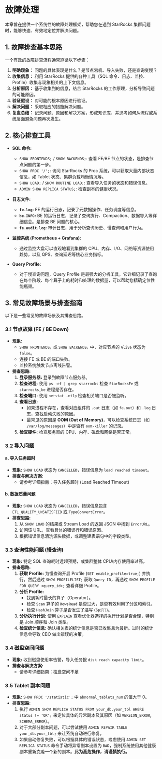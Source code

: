 # 故障处理

本章旨在提供一个系统性的故障处理框架，帮助您在遇到 StarRocks 集群问题时，能够快速、有效地定位并解决问题。

## 1. 故障排查基本思路

一个有效的故障排查流程通常遵循以下步骤：

1.  **明确现象：** 问题的具体表现是什么？是节点宕机、导入失败，还是查询变慢？
2.  **收集信息：** 利用 StarRocks 提供的各种工具（SQL 命令、日志、监控、Profile）收集与现象相关的上下文信息。
3.  **分析原因：** 基于收集到的信息，结合 StarRocks 的工作原理，分析导致问题的可能原因。
4.  **验证假设：** 对可能的根本原因进行验证。
5.  **解决问题：** 采取相应的措施解决问题。
6.  **复盘总结：** 记录问题、原因和解决方案，形成知识库，并思考如何从流程或系统层面避免问题再次发生。

## 2. 核心排查工具

*   **SQL 命令:**
    *   `SHOW FRONTENDS;` / `SHOW BACKENDS;`: 查看 FE/BE 节点的状态，是排查节点问题的第一步。
    *   `SHOW PROC '/';`: 访问 StarRocks 的 Proc 系统，可以获取大量内部状态信息，如 Tablet 状态、集群负载均衡情况等。
    *   `SHOW LOAD;` / `SHOW ROUTINE LOAD;`: 查看导入任务的状态和错误信息。
    *   `ADMIN SHOW REPLICA STATUS;`: 检查副本的健康状况。

*   **日志文件:**
    *   **`fe.log`:** FE 的运行日志，记录了元数据操作、任务调度等信息。
    *   **`be.INFO`:** BE 的运行日志，记录了查询执行、Compaction、数据导入等详细信息。是排查 BE 问题的核心。
    *   **`fe.audit.log`:** 审计日志，用于分析查询历史、慢查询和用户行为。

*   **监控系统 (Prometheus + Grafana):**
    *   通过监控大盘可以直观地看到集群的 CPU、内存、I/O、网络等资源使用趋势，以及 QPS、查询延迟等核心业务指标。

*   **Query Profile:**
    *   对于慢查询问题，Query Profile 是最强大的分析工具。它详细记录了查询在每个阶段、每个算子上的耗时和处理的数据量，可以帮助您精确定位性能瓶颈。

## 3. 常见故障场景与排查指南

以下是一些常见的故障场景及其排查思路。

### 3.1 节点故障 (FE / BE Down)

*   **现象:**
    *   `SHOW FRONTENDS;` 或 `SHOW BACKENDS;` 中，对应节点的 `Alive` 状态为 `false`。
    *   连接 FE 或 BE 的端口失败。
    *   监控系统触发节点离线告警。
*   **排查思路:**
    1.  **登录服务器:** 登录到故障节点服务器。
    2.  **检查进程:** 使用 `ps -ef | grep starrocks` 检查 `StarRocksFe` 或 `starrocks_be` 进程是否存在。
    3.  **检查端口:** 使用 `netstat -ntlp` 检查相关端口是否被监听。
    4.  **查看日志:**
        *   如果进程不存在，查看对应组件的 `.out` 日志（如 `fe.out`）和 `.log` 日志，查找启动失败的原因。
        *   最常见的原因是 **OOM (Out of Memory)**，可以检查系统日志（如 `/var/log/messages`）中是否有 `oom-killer` 的记录。
    5.  **检查硬件:** 检查服务器的 CPU、内存、磁盘和网络是否正常。

### 3.2 导入问题

#### a. 导入任务超时

*   **现象:** `SHOW LOAD` 状态为 `CANCELLED`，错误信息为 `load reached timeout`。
*   **排查与解决方案:**
    *   请参考详细指南：导入任务超时 (Load Reached Timeout)

#### b. 数据质量问题

*   **现象:** `SHOW LOAD` 状态为 `CANCELLED`，错误信息包含 `ETL_QUALITY_UNSATISFIED` 或 `TypeConvertError`。
*   **排查思路:**
    1.  从 `SHOW LOAD` 的结果或 Stream Load 的返回 JSON 中找到 `ErrorURL`。
    2.  访问该 URL，查看具体的错误行和错误原因。
    3.  根据错误信息清洗源头数据，或调整建表语句中的字段类型。

### 3.3 查询性能问题 (慢查询)

*   **现象:** 特定 SQL 查询耗时远超预期，或集群整体 CPU/内存使用率过高。
*   **排查思路:**
    1.  **获取 Profile:** 为慢查询开启 Profile (`SET enable_profile=true;`) 并执行，然后通过 `SHOW PROFILELIST;` 获取 `Query ID`，再通过 `SHOW PROFILE FOR QUERY <query_id>;` 查看详细 Profile。
    2.  **分析 Profile:**
        *   找到耗时最长的算子（Operator）。
        *   检查 `Scan` 算子的 `RowsRead` 是否过大，是否有效利用了分区和索引。
        *   检查 `HashJoin` 算子是否发生了溢写 (`Spill`)。
    3.  **分析执行计划:** 使用 `EXPLAIN` 查看优化器选择的执行计划是否合理，特别是 Join 顺序和 Join 类型。
    4.  **检查统计信息:** 确认相关表的统计信息是否已收集且为最新。过时的统计信息会导致 CBO 做出错误的决策。

### 3.4 磁盘空间问题

*   **现象:** 收到磁盘使用率告警，导入任务报 `disk reach capacity limit`。
*   **排查与解决方案:**
    *   请参考详细指南：磁盘空间不足

### 3.5 Tablet 副本问题

*   **现象:** `SHOW PROC '/statistic';` 中 `abnormal_tablets_num` 的值大于 0。
*   **排查思路:**
    1.  执行 `ADMIN SHOW REPLICA STATUS FROM your_db.your_tbl WHERE status != 'OK';` 来定位具体的异常副本及其原因（如 `VERSION_ERROR`, `SCHEMA_ERROR`）。
    2.  对于大部分副本问题，可以尝试使用 `ADMIN REPAIR TABLE your_db.your_tbl;` 来让系统自动进行修复。
    3.  如果自动修复失败，可以根据具体的错误状态，考虑使用 `ADMIN SET REPLICA STATUS` 命令手动将异常副本设置为 `BAD`，强制系统使用其他健康副本重新克隆一个新的副本。**此为高危操作，请谨慎执行。**